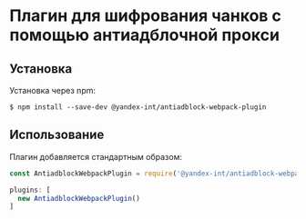 # Плагин для шифрования чанков с помощью антиадблочной прокси

## Установка

Установка через npm:
```shell
$ npm install --save-dev @yandex-int/antiadblock-webpack-plugin
```

## Использование

Плагин добавляется стандартным образом:

```javascript
const AntiadblockWebpackPlugin = require('@yandex-int/antiadblock-webpack-plugin');

plugins: [
  new AntiadblockWebpackPlugin()
]
```
